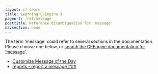 ```yaml
---
layout: cf-learn
title: Learning CFEngine 3
pageurl: /ref/message
posttitle: Reference disambiguation for 'message'
navsection: none
---
```


The term 'message' could refer to several sections in the documentation. Please choose one below, or
[search the CFEngine documentation for 'message'](http://cfengine.com/docs/latest/search.html?q=message).

- [Customize Message of the Day](http://cfengine.com/docs/latest/examples-example-snippets-promise-patterns-example_edit_motd.html#customize-message-of-the-day)
- [reports - report a message \#\#\#](http://cfengine.com/docs/latest/guide-writing-and-serving-policy-promises-available-in-cfengine.html#reports-report-a-message-###)
